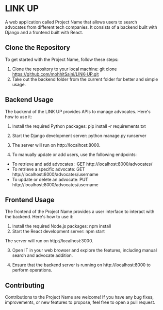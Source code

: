 # LINK UP

A web application called Project Name that allows users to search  advocates from different tech companies. It consists of a backend built with Django and a frontend built with React.

## Clone the Repository

To get started with the Project Name, follow these steps:

1. Clone the repository to your local machine: git clone https://github.com/mohhitSaini/LINK-UP.git
2. Take out the backend folder from the current folder for better and simple usage.


## Backend Usage

The backend of the LINK UP provides APIs to manage advocates. Here's how to use it:

1. Install the required Python packages: pip install -r requirements.txt
2. Start the Django development server: python manage.py runserver
3. The server will run on http://localhost:8000.

3. To manually update or add users, use the following endpoints:
- To retrieve and add advocates : GET http://localhost:8000/advocates/
- To retrieve a specific advocate: GET http://localhost:8000/advocates/username
- To update or delete an advocate: PUT http://localhost:8000/advocates/username



## Frontend Usage

The frontend of the Project Name provides a user interface to interact with the backend. Here's how to use it:

1. Install the required Node.js packages: npm install
2. Start the React development server: npm start
   
The server will run on http://localhost:3000.

3. Open IT in your web browser and explore the features, including manual search and advocate addition.

4. Ensure that the backend server is running on http://localhost:8000 to perform  operations.

## Contributing

Contributions to the Project Name are welcome! If you have any bug fixes, improvements, or new features to propose, feel free to open a pull request.






